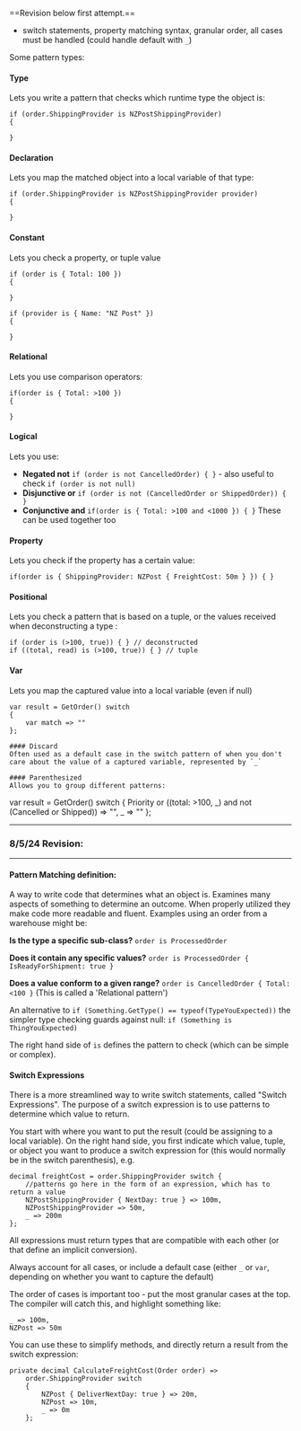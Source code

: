 ==Revision below first attempt.==

- switch statements, property matching syntax, granular order, all cases must be handled (could handle default with `_`)

Some pattern types:

#### Type

Lets you write a pattern that checks which runtime type the object is:
```
if (order.ShippingProvider is NZPostShippingProvider) 
{

}
```

#### Declaration

Lets you map the matched object into a local variable of that type:
```
if (order.ShippingProvider is NZPostShippingProvider provider) 
{

}
```

#### Constant

Lets you check a property, or tuple value
```
if (order is { Total: 100 }) 
{

}

if (provider is { Name: "NZ Post" }) 
{

}
```

#### Relational
Lets you use comparison operators:
```
if(order is { Total: >100 })
{

}
```

#### Logical
Lets you use:  
- **Negated not**  `if (order is not CancelledOrder) { }` - also useful to check `if (order is not null)`
- **Disjunctive or** `if (order is not (CancelledOrder or ShippedOrder)) { }`
- **Conjunctive and** `if(order is { Total: >100 and <1000 }) { }`
These can be used together too

#### Property
Lets you check if the property has a certain value:
```
if(order is { ShippingProvider: NZPost { FreightCost: 50m } }) { }
```

#### Positional
Lets you check a pattern that is based on a tuple, or the values received when deconstructing a type :
```
if (order is (>100, true)) { } // deconstructed
if ((total, read) is (>100, true)) { } // tuple
```

#### Var
Lets you map the captured value into a local variable (even if null)

```
var result = GetOrder() switch
{
    var match => ""
};

#### Discard
Often used as a default case in the switch pattern of when you don't care about the value of a captured variable, represented by `_`

#### Parenthesized
Allows you to group different patterns:
```
var result = GetOrder() switch
{
    Priority or ((total: >100, _) and not (Cancelled or Shipped)) => "",
    _ => ""
};

---

### 8/5/24 Revision:

---

#### Pattern Matching definition:

A way to write code that determines what an object is.  Examines many aspects of something to determine an outcome.  When properly utilized they make code more readable and fluent.  Examples using an order from a warehouse might be:

**Is the type a specific sub-class?**
`order is ProcessedOrder`

**Does it contain any specific values?**
`order is ProcessedOrder { IsReadyForShipment: true }`

**Does a value conform to a given range?**
`order is CancelledOrder { Total: <100 }`
(This is called a 'Relational pattern')

An alternative to `if (Something.GetType() == typeof(TypeYouExpected))`
the simpler type checking guards against null: `if (Something is ThingYouExpected)`

The right hand side of `is` defines the pattern to check (which can be simple or complex).  

#### Switch Expressions

There is a more streamlined way to write switch statements, called "Switch Expressions". The purpose of a switch expression is to use patterns to determine which value to return.

You start with where you want to put the result (could be assigning to a local variable).  On the right hand side, you first indicate which value, tuple, or object you want to produce a switch expression for (this would normally be in the switch parenthesis), e.g.

```
decimal freightCost = order.ShippingProvider switch {
    //patterns go here in the form of an expression, which has to return a value
    NZPostShippingProvider { NextDay: true } => 100m,
    NZPostShippingProvider => 50m,
    _ => 200m
};
```

All expressions must return types that are compatible with each other (or that define an implicit conversion).

Always account for all cases, or include a default case (either `_` or `var`, depending on whether you want to capture the default)

The order of cases is important too - put the most granular cases at the top.  The compiler will catch this, and highlight something like:
```
_ => 100m,
NZPost => 50m
```

You can use these to simplify methods, and directly return a result from the switch expression:

```
private decimal CalculateFreightCost(Order order) =>
    order.ShippingProvider switch
    {
        NZPost { DeliverNextDay: true } => 20m,
        NZPost => 10m,
        _ => 0m
    };
```

